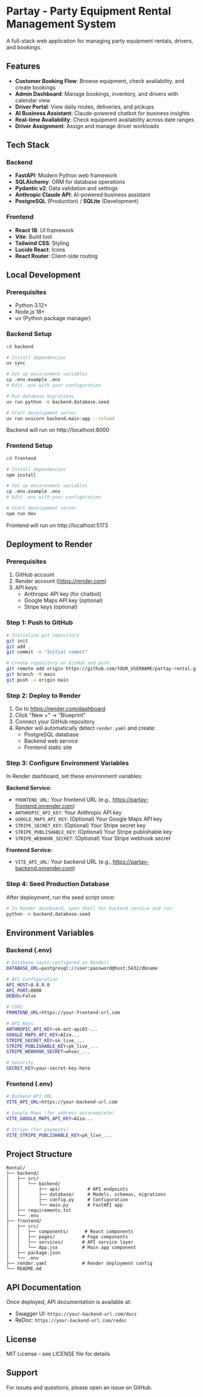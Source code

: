 # Partay - Party Equipment Rental Management System

A full-stack web application for managing party equipment rentals, drivers, and bookings.

## Features

- **Customer Booking Flow**: Browse equipment, check availability, and create bookings
- **Admin Dashboard**: Manage bookings, inventory, and drivers with calendar view
- **Driver Portal**: View daily routes, deliveries, and pickups
- **AI Business Assistant**: Claude-powered chatbot for business insights
- **Real-time Availability**: Check equipment availability across date ranges
- **Driver Assignment**: Assign and manage driver workloads

## Tech Stack

### Backend
- **FastAPI**: Modern Python web framework
- **SQLAlchemy**: ORM for database operations
- **Pydantic v2**: Data validation and settings
- **Anthropic Claude API**: AI-powered business assistant
- **PostgreSQL** (Production) / **SQLite** (Development)

### Frontend
- **React 18**: UI framework
- **Vite**: Build tool
- **Tailwind CSS**: Styling
- **Lucide React**: Icons
- **React Router**: Client-side routing

## Local Development

### Prerequisites
- Python 3.12+
- Node.js 18+
- uv (Python package manager)

### Backend Setup

```bash
cd backend

# Install dependencies
uv sync

# Set up environment variables
cp .env.example .env
# Edit .env with your configuration

# Run database migrations
uv run python -m backend.database.seed

# Start development server
uv run uvicorn backend.main:app --reload
```

Backend will run on http://localhost:8000

### Frontend Setup

```bash
cd frontend

# Install dependencies
npm install

# Set up environment variables
cp .env.example .env
# Edit .env with your configuration

# Start development server
npm run dev
```

Frontend will run on http://localhost:5173

## Deployment to Render

### Prerequisites
1. GitHub account
2. Render account (https://render.com)
3. API keys:
   - Anthropic API key (for chatbot)
   - Google Maps API key (optional)
   - Stripe keys (optional)

### Step 1: Push to GitHub

```bash
# Initialize git repository
git init
git add .
git commit -m "Initial commit"

# Create repository on GitHub and push
git remote add origin https://github.com/YOUR_USERNAME/partay-rental.git
git branch -M main
git push -u origin main
```

### Step 2: Deploy to Render

1. Go to https://render.com/dashboard
2. Click "New +" → "Blueprint"
3. Connect your GitHub repository
4. Render will automatically detect `render.yaml` and create:
   - PostgreSQL database
   - Backend web service
   - Frontend static site

### Step 3: Configure Environment Variables

In Render dashboard, set these environment variables:

**Backend Service:**
- `FRONTEND_URL`: Your frontend URL (e.g., https://partay-frontend.onrender.com)
- `ANTHROPIC_API_KEY`: Your Anthropic API key
- `GOOGLE_MAPS_API_KEY`: (Optional) Your Google Maps API key
- `STRIPE_SECRET_KEY`: (Optional) Your Stripe secret key
- `STRIPE_PUBLISHABLE_KEY`: (Optional) Your Stripe publishable key
- `STRIPE_WEBHOOK_SECRET`: (Optional) Your Stripe webhook secret

**Frontend Service:**
- `VITE_API_URL`: Your backend URL (e.g., https://partay-backend.onrender.com)

### Step 4: Seed Production Database

After deployment, run the seed script once:

```bash
# In Render dashboard, open Shell for backend service and run:
python -m backend.database.seed
```

## Environment Variables

### Backend (.env)

```bash
# Database (auto-configured on Render)
DATABASE_URL=postgresql://user:password@host:5432/dbname

# API Configuration
API_HOST=0.0.0.0
API_PORT=8000
DEBUG=False

# CORS
FRONTEND_URL=https://your-frontend-url.com

# API Keys
ANTHROPIC_API_KEY=sk-ant-api03-...
GOOGLE_MAPS_API_KEY=AIza...
STRIPE_SECRET_KEY=sk_live_...
STRIPE_PUBLISHABLE_KEY=pk_live_...
STRIPE_WEBHOOK_SECRET=whsec_...

# Security
SECRET_KEY=your-secret-key-here
```

### Frontend (.env)

```bash
# Backend API URL
VITE_API_URL=https://your-backend-url.com

# Google Maps (for address autocomplete)
VITE_GOOGLE_MAPS_API_KEY=AIza...

# Stripe (for payments)
VITE_STRIPE_PUBLISHABLE_KEY=pk_live_...
```

## Project Structure

```
Rental/
├── backend/
│   ├── src/
│   │   └── backend/
│   │       ├── api/          # API endpoints
│   │       ├── database/     # Models, schemas, migrations
│   │       ├── config.py     # Configuration
│   │       └── main.py       # FastAPI app
│   ├── requirements.txt
│   └── .env
├── frontend/
│   ├── src/
│   │   ├── components/      # React components
│   │   ├── pages/          # Page components
│   │   ├── services/       # API service layer
│   │   └── App.jsx         # Main app component
│   ├── package.json
│   └── .env
├── render.yaml             # Render deployment config
└── README.md
```

## API Documentation

Once deployed, API documentation is available at:
- Swagger UI: `https://your-backend-url.com/docs`
- ReDoc: `https://your-backend-url.com/redoc`

## License

MIT License - see LICENSE file for details

## Support

For issues and questions, please open an issue on GitHub.
